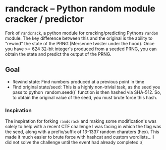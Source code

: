 
# randcrack – Python random module cracker / predictor

Fork of `randcrack`, a python module for cracking/predicting Pythons `random` module. The key difference between this and the original is the ability to "rewind" the state of the PRNG (Mersenne twister under the hood). Once you have >= $624$ 32-bit integer's produced from a seeded PRNG, you can obtain the state and predict the output of the PRNG. 

## Goal
- Rewind state: Find numbers produced at a previous point in time
- Find original state/seed: This is a highly non-trivial task, as the seed you pass to python` `random.seed()` function is then hashed via SHA-512. So, to obtain the original value of the seed, you must brute force this hash.



### Inspiration

The inspiration for forking `randcrack` and making some modification's was solely to help with a recent CTF challenge I was facing in which the flag was the seed, along with a prefix/suffix of 13-1337 random charaters (hex). This made it much easier to brute force with hashcat and custom wordlists... I did not solve the challenge until the event had already completed :(

